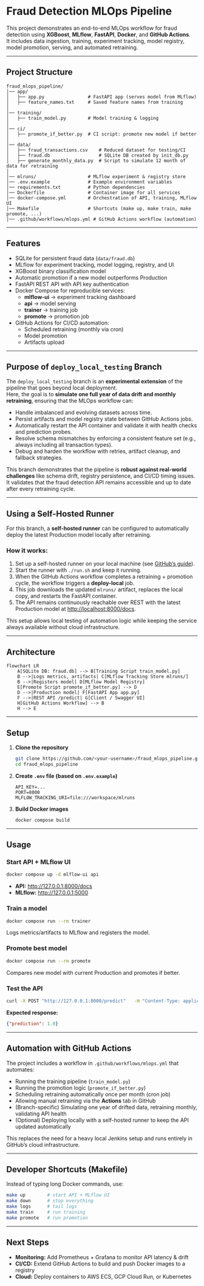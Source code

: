 # Fraud Detection MLOps Pipeline

This project demonstrates an end-to-end MLOps workflow for fraud detection using **XGBoost**, **MLflow**, **FastAPI**, **Docker**, and **GitHub Actions**.  
It includes data ingestion, training, experiment tracking, model registry, model promotion, serving, and automated retraining.

---

##  Project Structure

```
fraud_mlops_pipeline/
│── app/
│   ├── app.py                # FastAPI app (serves model from MLflow)
│   ├── feature_names.txt     # Saved feature names from training
│
│── training/
│   ├── train_model.py        # Model training & logging
│
│── ci/
│   ├── promote_if_better.py  # CI script: promote new model if better
│
│── data/
│   ├── fraud_transactions.csv    # Reduced dataset for testing/CI
│   ├── fraud.db                  # SQLite DB created by init_db.py
│   ├── generate_monthly_data.py  # Script to simulate 12 month of data for retraining
│
│── mlruns/                   # MLflow experiment & registry store
│── .env.example              # Example environment variables
│── requirements.txt          # Python dependencies
│── Dockerfile                # Container image for all services
│── docker-compose.yml        # Orchestration of API, training, MLflow UI
│── Makefile                  # Shortcuts (make up, make train, make promote, ...)
│── .github/workflows/mlops.yml # GitHub Actions workflow (automation)
```

---

##  Features

- SQLite for persistent fraud data (`data/fraud.db`)
- MLflow for experiment tracking, model logging, registry, and UI
- XGBoost binary classification model
- Automatic promotion if a new model outperforms Production
- FastAPI REST API with API key authentication
- Docker Compose for reproducible services:
  - **mlflow-ui** → experiment tracking dashboard  
  - **api** → model serving  
  - **trainer** → training job  
  - **promote** → promotion job
- GitHub Actions for CI/CD automation:
  - Scheduled retraining (monthly via cron)  
  - Model promotion  
  - Artifacts upload  

---

##  Purpose of `deploy_local_testing` Branch

The `deploy_local_testing` branch is an **experimental extension** of the pipeline that goes beyond local deployment.  
Here, the goal is to **simulate one full year of data drift and monthly retraining**, ensuring that the MLOps workflow can:  

- Handle imbalanced and evolving datasets across time.  
- Persist artifacts and model registry state between GitHub Actions jobs.  
- Automatically restart the API container and validate it with health checks and prediction probes.  
- Resolve schema mismatches by enforcing a consistent feature set (e.g., always including all transaction types).  
- Debug and harden the workflow with retries, artifact cleanup, and fallback strategies.  

This branch demonstrates that the pipeline is **robust against real-world challenges** like schema drift, registry persistence, and CI/CD timing issues.  
It validates that the fraud detection API remains accessible and up to date after every retraining cycle.  

---

##  Using a Self-Hosted Runner

For this branch, a **self-hosted runner** can be configured to automatically deploy the latest Production model locally after retraining.  

### How it works:
1. Set up a self-hosted runner on your local machine (see [GitHub’s guide](https://docs.github.com/en/actions/hosting-your-own-runners/adding-self-hosted-runners)).  
2. Start the runner with `./run.sh` and keep it running.  
3. When the GitHub Actions workflow completes a retraining + promotion cycle, the workflow triggers a **deploy-local** job.  
4. This job downloads the updated `mlruns/` artifact, replaces the local copy, and restarts the FastAPI container.  
5. The API remains continuously reachable over REST with the latest Production model at [http://localhost:8000/docs](http://localhost:8000/docs).  

This setup allows local testing of automation logic while keeping the service always available without cloud infrastructure.  

---

##  Architecture

```mermaid
flowchart LR
    A[SQLite DB: fraud.db] --> B[Training Script train_model.py]
    B -->|Logs metrics, artifacts| C[MLflow Tracking Store mlruns/]
    B -->|Registers model| D[MLflow Model Registry]
    E[Promote Script promote_if_better.py] --> D
    D -->|Production model| F[FastAPI App app.py]
    F -->|REST API /predict| G[Client / Swagger UI]
    H[GitHub Actions Workflow] --> B
    H --> E
```

---

##  Setup

1. **Clone the repository**
   ```bash
   git clone https://github.com/<your-username>/fraud_mlops_pipeline.git
   cd fraud_mlops_pipeline
   ```

2. **Create `.env` file (based on `.env.example`)**
   ```env
   API_KEY=...
   PORT=8000
   MLFLOW_TRACKING_URI=file:///workspace/mlruns
   ```

3. **Build Docker images**
   ```bash
   docker compose build
   ```

---

##  Usage

### Start API + MLflow UI
```bash
docker compose up -d mlflow-ui api
```
- **API:** http://127.0.0.1:8000/docs  
- **MLflow:** http://127.0.0.1:5000  

### Train a model
```bash
docker compose run --rm trainer
```
Logs metrics/artifacts to MLflow and registers the model.

### Promote best model
```bash
docker compose run --rm promote
```
Compares new model with current Production and promotes if better.

### Test the API
```bash
curl -X POST "http://127.0.0.1:8000/predict"   -H "Content-Type: application/json"   -H 'x-api-key: your_key'   -d '{"amount": 0.4, "step": 50, "TRANSFER": 1, "PAYMENT": 0, "CASH_OUT": 0, "DEBIT": 0}'
```

**Expected response:**
```json
{"prediction": 1.0}
```

---

##  Automation with GitHub Actions

The project includes a workflow in `.github/workflows/mlops.yml` that automates:

- Running the training pipeline (`train_model.py`)
- Running the promotion logic (`promote_if_better.py`)
- Scheduling retraining automatically once per month (cron job)
- Allowing manual retraining via the **Actions** tab in GitHub
- (Branch-specific) Simulating one year of drifted data, retraining monthly, validating API health
- (Optional) Deploying locally with a self-hosted runner to keep the API updated automatically

This replaces the need for a heavy local Jenkins setup and runs entirely in GitHub’s cloud infrastructure.

---

##  Developer Shortcuts (Makefile)

Instead of typing long Docker commands, use:
```bash
make up        # start API + MLflow UI
make down      # stop everything
make logs      # tail logs
make train     # run training
make promote   # run promotion
```

---

##  Next Steps

- **Monitoring:** Add Prometheus + Grafana to monitor API latency & drift  
- **CI/CD:** Extend GitHub Actions to build and push Docker images to a registry  
- **Cloud:** Deploy containers to AWS ECS, GCP Cloud Run, or Kubernetes  
